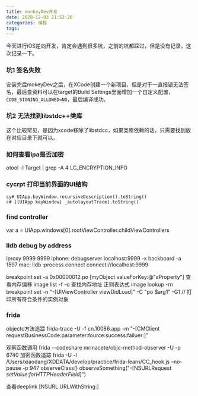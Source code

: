 ```yaml
---
title: monkeyDev开发
date: 2020-12-03 21:53:26
categories: 编程
tags:
---
```

今天进行iOS逆向开发，肯定会遇到很多坑，之前的坑都踩过，但是没有记录，这次记录一下。
### 坑1 签名失败
安装完后mokeyDev之后，在XCode创建一个新项目，但是对于一直报错无法签名，最后查资料可以在target的Build Settings里面增加一个自定义配置，`CODE_SIGNING_ALLOWED=NO`，最后编译成功。
### 坑2 无法找到libstdc++类库
这个比较常见，是因为xcode移除了libstdcc，如果类库依赖的话，只需要找到放在对应目录下就可以。


### 如何查看ipa是否加密
otool -l Target | grep -A 4 LC_ENCRYPTION_INFO

### cycrpt 打印当前界面的UI结构
```
cy# UIApp.keyWindow.recursiveDescription().toString()
c# [[UIApp keyWindow] _autolayoutTrace].toString()
```
### find controller
var a = UIApp.windows[0].rootViewController.childViewControllers
### lldb debug by address
iproxy 9999 9999
iphone: debugserver localhost:9999 -x backboard -a 1597
mac: lldb :process connect connect://localhost:9999

breakpoint set -a 0x00000012
po [myObject valueForKey:@"aProperty"]
查看内存偏移 image list -f -o
查找内存地址 正则表达式 image lookup -rn
breakpoint set -n "-[UIViewController viewDidLoad]" -C "po $arg1" -G1 // 打印所有符合条件的实例对象

### frida
objectc方法追踪
frida-trace -U -f cn.10086.app -m "-[CMClient requestBusinessCode:parameter:fource:success:failuer:]"

观察函数调用
frida --codeshare mrmacete/objc-method-observer -U  -p 6740
加密函数追踪
 frida -U  -l /Users/xiaodang/XDDATA/develop/practice/frida-learn/CC_hook.js –no-pause  -p 947
observeClass()
observeSomething("-[NSURLRequest *setValue:forHTTPHeaderField*]")

查看deeplink
[NSURL URLWithString:]


